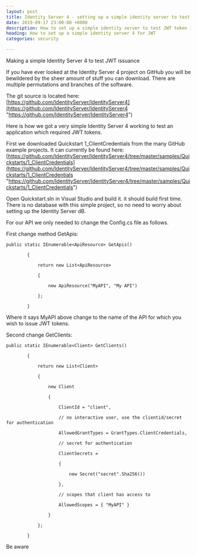 ```yaml
---
layout: post
title: Identity Server 4 - setting up a simple identity server to test JWT
date: 2019-09-17 23:00:00 +0000
description: How to set up a simple identity server to test JWT token issuance
heading: How to set up a simple identity server 4 for JWT
categories: security

---
```

Making a simple Identity Server 4 to test JWT issuance

If you have ever looked at the Identity Server 4 project on GitHub you will be bewildered by the sheer amount of stuff you can download. There are multiple permutations and branches of the software.

The git source is located here: [https://github.com/IdentityServer/IdentityServer4](https://github.com/IdentityServer/IdentityServer4 "https://github.com/IdentityServer/IdentityServer4")

Here is how we got a very simple Identity Server 4 working to test an application which required JWT tokens. 

First we downloaded Quickstart 1_ClientCredentials from the many GitHub example projects. It can currently be found here: [https://github.com/IdentityServer/IdentityServer4/tree/master/samples/Quickstarts/1_ClientCredentials](https://github.com/IdentityServer/IdentityServer4/tree/master/samples/Quickstarts/1_ClientCredentials "https://github.com/IdentityServer/IdentityServer4/tree/master/samples/Quickstarts/1_ClientCredentials")

Open Quickstart.sln in Visual Studio and build it. it should build first time. There is no database with this simple project, so no need to worry about setting up the Identity Server dB.

For our API we only needed to change the Config.cs file as follows. 

First change method GetApis:

    public static IEnumerable<ApiResource> GetApis()

            {

                return new List<ApiResource>

                {

                    new ApiResource("MyAPI", "My API")

                };

            }

Where it says MyAPI above change to the name of the API for which you wish to issue JWT tokens.

Second change GetClients:

    public static IEnumerable<Client> GetClients()

            {

                return new List<Client>

                {

                    new Client

                    {

                        ClientId = "client",

                        // no interactive user, use the clientid/secret for authentication

                        AllowedGrantTypes = GrantTypes.ClientCredentials,

                        // secret for authentication

                        ClientSecrets =

                        {

                            new Secret("secret".Sha256())

                        },

                        // scopes that client has access to

                        AllowedScopes = { "MyAPI" }

                    }

                };

            }

Be aware

